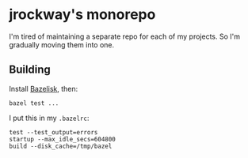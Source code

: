 # jrockway's monorepo

I'm tired of maintaining a separate repo for each of my projects. So I'm gradually moving them into
one.

## Building

Install [Bazelisk](https://github.com/bazelbuild/bazelisk), then:

    bazel test ...

I put this in my `.bazelrc`:

    test --test_output=errors
    startup --max_idle_secs=604800
    build --disk_cache=/tmp/bazel
